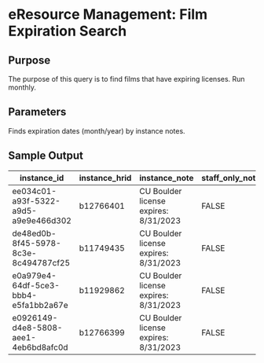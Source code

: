 # eResource Management: Film Expiration Search 

## Purpose
The purpose of this query is to find films that have expiring licenses. Run monthly. 
## Parameters
Finds expiration dates (month/year) by instance notes.
## Sample Output
| instance_id                          | instance_hrid | instance_note                         | staff_only_note | instance_note_type_id                | instance_note_type_name     | instance_notes_ordinality |
|--------------------------------------|---------------|---------------------------------------|-----------------|--------------------------------------|-----------------------------|---------------------------|
| ee034c01-a93f-5322-a9d5-a9e9e466d302 | b12766401     | CU Boulder license expires: 8/31/2023 | FALSE           | e814a32e-02da-4773-8f3a-6629cdb7ecdf | Restrictions on Access note | 1                         |
| de48ed0b-8f45-5978-8c3e-8c494787cf25 | b11749435     | CU Boulder license expires: 8/31/2023 | FALSE           | e814a32e-02da-4773-8f3a-6629cdb7ecdf | Restrictions on Access note | 4                         |
| e0a979e4-64df-5ce3-bbb4-e5fa1bb2a67e | b11929862     | CU Boulder license expires: 8/31/2023 | FALSE           | e814a32e-02da-4773-8f3a-6629cdb7ecdf | Restrictions on Access note | 1                         |
| e0926149-d4e8-5808-aee1-4eb6bd8afc0d | b12766399     | CU Boulder license expires: 8/31/2023 | FALSE           | e814a32e-02da-4773-8f3a-6629cdb7ecdf | Restrictions on Access note | 4                         |
